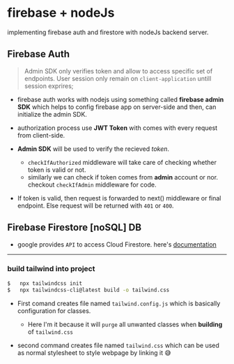 #   firebase + nodeJs

implementing firebase auth and firestore with nodeJs backend server.

##  Firebase Auth

>   Admin SDK only verifies token and allow to access specific set of endpoints.
    User session only remain on `client-application` untill session exprires;

*   firebase auth works with nodejs using something called **firebase admin SDK** which helps to config firebase app on server-side and then, can initialize the admin SDK.
    
*   authorization process use **JWT Token** with comes with every request from client-side.

*   **Admin SDK** will be used to verify the recieved *token*. 
    *   `checkIfAuthorized` middleware will take care of checking whether token is valid or not.
    *   similarly we can check if token comes from **admin** account or nor.
    checkout `checkIfAdmin` middleware for code.

*   If token is valid, then request is forwarded to next() middleware or final endpoint. Else request will be returned with `401` or `400`.

##  Firebase Firestore [noSQL] DB

*   google provides `API` to access Cloud Firestore. here's [documentation]('https://googleapis.dev/nodejs/firestore/latest/')

***

### build tailwind into project

```bash
$   npx tailwindcss init
$   npx tailwindcss-cli@latest build -o tailwind.css
```

*   First comand creates file named `tailwind.config.js` which is basically configuration for classes.

    *   Here I'm it because it will `purge` all unwanted classes when **building** of `tailwind.css`

*   second command creates file named `tailwind.css` which can be used as normal stylesheet to style webpage by linking it 😅

